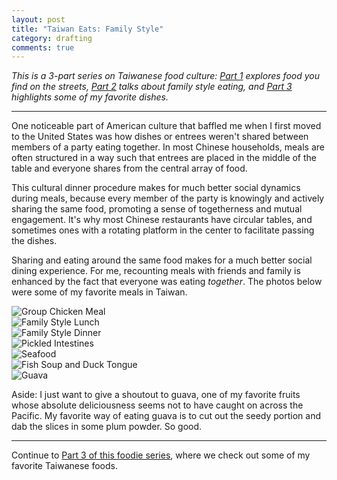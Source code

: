 ```yaml
---
layout: post
title: "Taiwan Eats: Family Style"
category: drafting
comments: true
---
```


*This is a 3-part series on Taiwanese food culture: [Part 1][p1] explores food you find on the streets, [Part 2][p2] talks about family style eating, and [Part 3][p3] highlights some of my favorite dishes.*

[p1]: /taiwan-eats-part-1/
[p2]: /taiwan-eats-part-2/
[p3]: /taiwan-eats-part-3/

- - -

One noticeable part of American culture that baffled me when I first moved to the United States was how dishes or entrees weren't shared between members of a party eating together. In most Chinese households, meals are often structured in a way such that entrees are placed in the middle of the table and everyone shares from the central array of food.

This cultural dinner procedure makes for much better social dynamics during meals, because every member of the party is knowingly and actively sharing the same food, promoting a sense of togetherness and mutual engagement. It's why most Chinese restaurants have circular tables, and sometimes ones with a rotating platform in the center to facilitate passing the dishes.

Sharing and eating around the same food makes for a much better social dining experience. For me, recounting meals with friends and family is enhanced by the fact that everyone was eating *together*. The photos below were some of my favorite meals in Taiwan.

<div class="img-container">
  <img alt="Group Chicken Meal" src="http://oasis.wikichen.com/writing/uploads/2013/08/eats-part2-chicken.jpg">
</div>

<div class="img-container">
  <img alt="Family Style Lunch" src="http://oasis.wikichen.com/writing/uploads/2013/08/eats-part2-familylunch.jpg">
</div>

<div class="img-container">
  <img alt="Family Style Dinner" src="http://oasis.wikichen.com/writing/uploads/2013/08/eats-part2-familydinner.jpg">
</div>

<div class="img-container">
  <img alt="Pickled Intestines" src="http://oasis.wikichen.com/writing/uploads/2013/08/eats-part2-intestines.jpg">
</div>

<div class="img-container">
  <img alt="Seafood" src="http://oasis.wikichen.com/writing/uploads/2013/08/eats-part2-seafood.jpg">
</div>

<div class="img-container">
  <img alt="Fish Soup and Duck Tongue" src="http://oasis.wikichen.com/writing/uploads/2013/08/eats-part2-soupduck.jpg">
</div>

<div class="img-container">
  <img alt="Guava" src="http://oasis.wikichen.com/writing/uploads/2013/08/eats-part2-guava.jpg">
</div>

Aside: I just want to give a shoutout to guava, one of my favorite fruits whose absolute deliciousness seems not to have caught on across the Pacific. My favorite way of eating guava is to cut out the seedy portion and dab the slices in some plum powder. So good.

- - -

Continue to [Part 3 of this foodie series][part3], where we check out some of my favorite Taiwanese foods.

[part3]: /taiwan-eats-part-3/
